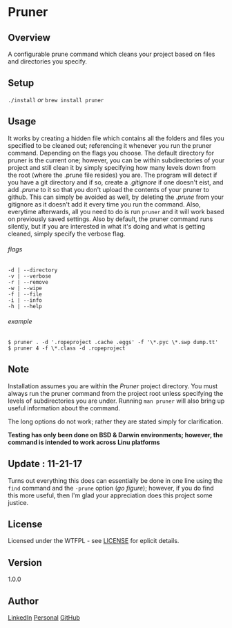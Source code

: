 # Pruner

Overview
---
A configurable prune command which cleans your project based on files and 
directories you specify.

Setup
---
`./install` _or_ `brew install pruner`

Usage
---
It works by creating a hidden file which contains all the folders and files you 
specified to be cleaned out; referencing it whenever you run the pruner command. 
Depending on the flags you choose. The default directory for pruner is the 
current one; however, you can be within subdirectories of your project 
and still clean it by simply specifying how many levels down from the 
root (where the .prune file resides) you are. The program will detect 
if you have a git directory and if so, create a _.gitignore_ if one 
doesn't eist, and add _.prune_ to it so that you don't upload the 
contents of your pruner to github. This can simply be avoided as 
well, by deleting the _.prune_ from your gitignore as it 
doesn't add it every time you run the command. Also, 
everytime afterwards, all you need to do is run 
`pruner` and it will work based on previously 
saved settings. Also by default, the pruner
command runs silently, but if you are 
interested in what it's doing and 
what is getting cleaned, simply 
specify the verbose flag.

###### flags
```
-d | --directory
-v | --verbose
-r | --remove
-w | --wipe
-f | --file
-i | --info
-h | --help
```

###### example
```
$ pruner . -d '.ropeproject .cache .eggs' -f '\*.pyc \*.swp dump.tt'
$ pruner 4 -f \*.class -d .ropeproject
```

Note
---
Installation assumes you are within the _Pruner_ project directory. You must always run 
the pruner command from the project root unless specifying the levels of subdirectories 
you are under. Running `man pruner` will also bring up useful information about the 
command.

The long options do not work; rather they are stated simply for clarification.

**Testing has only been done on BSD & Darwin environments; however, the command is 
intended to work across Linu platforms**

Update : 11-21-17
---
Turns out everything this does can essentially be done in one line using the `find` 
command and the `-prune` option (_go figure_); however, if you do find this more 
useful, then I'm glad your appreciation does this project some justice.

License
---
Licensed under the WTFPL - see [LICENSE](./LICENSE) for eplicit details.

Version
---
1.0.0

Author 
---
[LinkedIn](https://www.linkedin.com/in/brandonjohnsonyz/)
[Personal](https://brandonjohnson.life)
[GitHub](https://github.com/bitforce)
